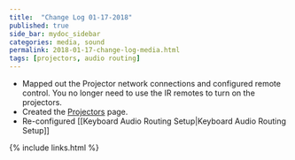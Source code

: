 ```yaml
---
title:  "Change Log 01-17-2018"
published: true
side_bar: mydoc_sidebar
categories: media, sound
permalink: 2018-01-17-change-log-media.html
tags: [projectors, audio routing]
---
```


- Mapped out the Projector network connections and configured remote control.  You no longer need to use the IR remotes to turn on the projectors.
- Created the [Projectors](https://github.com/NewValleyChurch/Infrastructure/wiki/Projectors) page.
- Re-configured [[Keyboard Audio Routing Setup|Keyboard Audio Routing Setup]]

{% include links.html %}
